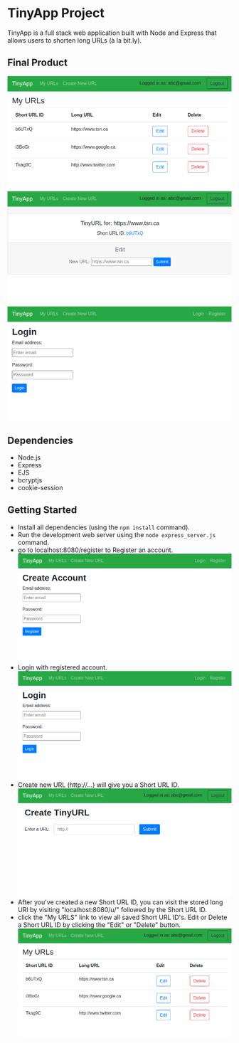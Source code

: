 # TinyApp Project

TinyApp is a full stack web application built with Node and Express that allows users to shorten long URLs (à la bit.ly).

## Final Product

!["Screenshot of URLs page"](https://github.com/sidnat/tinyapp/blob/master/docs/urls-page.png?raw=true)
!["screenshot of Short URL ID"](https://github.com/sidnat/tinyapp/blob/master/docs/short-url-id.png?raw=true)
!["screenshot of Login page"](https://github.com/sidnat/tinyapp/blob/master/docs/login.png?raw=true)

## Dependencies

- Node.js
- Express
- EJS
- bcryptjs
- cookie-session

## Getting Started

- Install all dependencies (using the `npm install` command).
- Run the development web server using the `node express_server.js` command.
- go to localhost:8080/register to Register an account.
!["Screenshot of Registration page"](https://github.com/sidnat/tinyapp/blob/master/docs/register.png?raw=true)
- Login with registered account.
!["screenshot of Login page"](https://github.com/sidnat/tinyapp/blob/master/docs/login.png?raw=true)
- Create new URL (http://...) will give you a Short URL ID.
!["Screenshot of Create TinyURL page"](https://github.com/sidnat/tinyapp/blob/master/docs/create-short-url-id.png?raw=true)
- After you've created a new Short URL ID, you can visit the stored long URl by visiting "localhost:8080/u/" followed by the Short URL ID.
- click the "My URLS" link to view all saved Short URL ID's. Edit or Delete a Short URL ID by clicking the "Edit" or "Delete" button.
!["Screenshot of URLs page"](https://github.com/sidnat/tinyapp/blob/master/docs/urls-page.png?raw=true)
